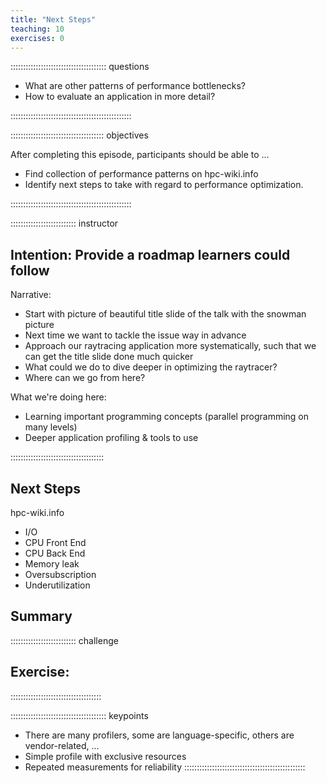 ```yaml
---
title: "Next Steps"
teaching: 10
exercises: 0
---
```


:::::::::::::::::::::::::::::::::::::: questions 

- What are other patterns of performance bottlenecks?
- How to evaluate an application in more detail?

::::::::::::::::::::::::::::::::::::::::::::::::

::::::::::::::::::::::::::::::::::::: objectives

After completing this episode, participants should be able to …

- Find collection of performance patterns on hpc-wiki.info
- Identify next steps to take with regard to performance optimization.

::::::::::::::::::::::::::::::::::::::::::::::::


:::::::::::::::::::::::::: instructor
## Intention: Provide a roadmap learners could follow

Narrative:

- Start with picture of beautiful title slide of the talk with the snowman picture
- Next time we want to tackle the issue way in advance
- Approach our raytracing application more systematically, such that we can get the title slide done much quicker
- What could we do to dive deeper in optimizing the raytracer?
- Where can we go from here?


What we're doing here:

- Learning important programming concepts (parallel programming on many levels)
- Deeper application profiling & tools to use

:::::::::::::::::::::::::::::::::::::


## Next Steps

hpc-wiki.info
- I/O
- CPU Front End
- CPU Back End
- Memory leak
- Oversubscription
- Underutilization

<!-- EPISODE CONTENT HERE -->
## Summary

:::::::::::::::::::::::::: challenge
## Exercise:
::::::::::::::::::::::::::::::::::::

:::::::::::::::::::::::::::::::::::::: keypoints
- There are many profilers, some are language-specific, others are vendor-related, ...
- Simple profile with exclusive resources
- Repeated measurements for reliability
::::::::::::::::::::::::::::::::::::::::::::::::
